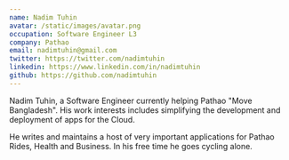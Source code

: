 ```yaml
---
name: Nadim Tuhin
avatar: /static/images/avatar.png
occupation: Software Engineer L3
company: Pathao
email: nadimtuhin@gmail.com
twitter: https://twitter.com/nadimtuhin
linkedin: https://www.linkedin.com/in/nadimtuhin
github: https://github.com/nadimtuhin
---
```


Nadim Tuhin, a Software Engineer currently helping Pathao "Move Bangladesh". His work interests includes simplifying the development and deployment of apps for the Cloud.

He writes and maintains a host of very important applications for Pathao Rides, Health and Business. In his free time he goes cycling alone.
